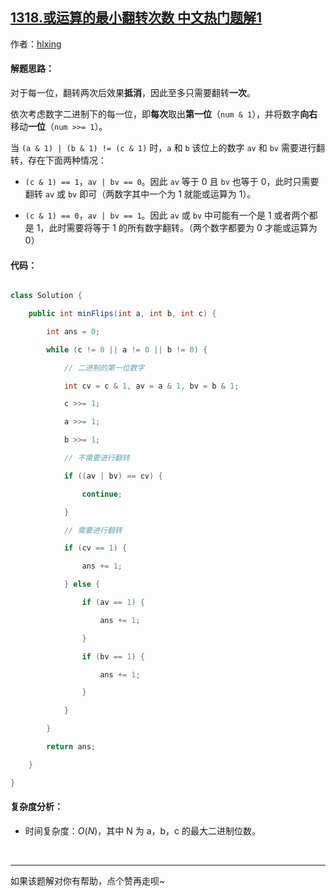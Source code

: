 ## [1318.或运算的最小翻转次数 中文热门题解1](https://leetcode.cn/problems/minimum-flips-to-make-a-or-b-equal-to-c/solutions/100000/qing-xi-jian-dan-you-qu-de-tui-li-yan-suan-by-hlxi)

作者：[hlxing](https://leetcode.cn/u/hlxing)
#### 解题思路：

对于每一位，翻转两次后效果**抵消**，因此至多只需要翻转**一次**。

依次考虑数字二进制下的每一位，即**每次**取出**第一位**（`num & 1`），并将数字**向右**移动**一位**（`num >>= 1`）。

当 `(a & 1) | (b & 1) != (c & 1)` 时，`a` 和 `b` 该位上的数字 `av` 和 `bv` 需要进行翻转，存在下面两种情况：

- `(c & 1) == 1`，`av | bv == 0`。因此 `av` 等于 0 且 `bv` 也等于 0，此时只需要翻转 `av` 或 `bv` 即可（两数字其中一个为 1 就能或运算为 1）。
- `(c & 1) == 0`，`av | bv == 1`。因此 `av` 或 `bv` 中可能有一个是 1 或者两个都是 1，此时需要将等于 1 的所有数字翻转。（两个数字都要为 0 才能或运算为 0）

#### 代码：

```Java []
class Solution {
    public int minFlips(int a, int b, int c) {
        int ans = 0;
        while (c != 0 || a != 0 || b != 0) {
            // 二进制的第一位数字
            int cv = c & 1, av = a & 1, bv = b & 1;
            c >>= 1;
            a >>= 1;
            b >>= 1;
            // 不需要进行翻转
            if ((av | bv) == cv) {
                continue;
            }
            // 需要进行翻转
            if (cv == 1) {
                ans += 1;
            } else {
                if (av == 1) {
                    ans += 1;
                }
                if (bv == 1) {
                    ans += 1;
                }
            }
        }
        return ans;
    }
}
```

#### 复杂度分析：

- 时间复杂度：$O(N)$，其中 N 为 a，b，c 的最大二进制位数。

&nbsp;

---

如果该题解对你有帮助，点个赞再走呗~